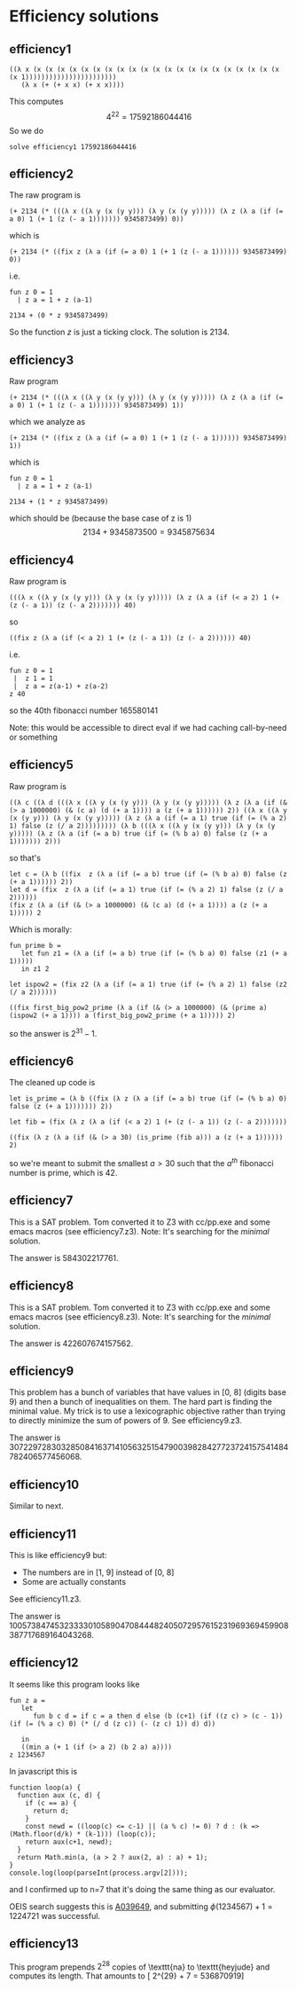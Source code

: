 Efficiency solutions
====================

efficiency1
-----------

```
((λ x (x (x (x (x (x (x (x (x (x (x (x (x (x (x (x (x (x (x (x (x (x (x 1)))))))))))))))))))))))
   (λ x (+ (+ x x) (+ x x))))
```

This computes
$$4^{22} = 17592186044416$$
So we do

```
solve efficiency1 17592186044416
```

efficiency2
-----------
The raw program is
```
(+ 2134 (* (((λ x ((λ y (x (y y))) (λ y (x (y y))))) (λ z (λ a (if (= a 0) 1 (+ 1 (z (- a 1))))))) 9345873499) 0))
```
which is
```
(+ 2134 (* ((fix z (λ a (if (= a 0) 1 (+ 1 (z (- a 1)))))) 9345873499) 0))
```
i.e.
```
fun z 0 = 1
  | z a = 1 + z (a-1)

2134 + (0 * z 9345873499)
```

So the function $z$ is just a ticking clock. The solution is $2134$.

efficiency3
-----------

Raw program
```
(+ 2134 (* (((λ x ((λ y (x (y y))) (λ y (x (y y))))) (λ z (λ a (if (= a 0) 1 (+ 1 (z (- a 1))))))) 9345873499) 1))
```
which we analyze as
```
(+ 2134 (* ((fix z (λ a (if (= a 0) 1 (+ 1 (z (- a 1)))))) 9345873499) 1))
```
which is
```
fun z 0 = 1
  | z a = 1 + z (a-1)

2134 + (1 * z 9345873499)
```
which should be (because the base case of z is 1)
$$2134 + 9345873500 = 9345875634$$

efficiency4
-----------

Raw program is

```
(((λ x ((λ y (x (y y))) (λ y (x (y y))))) (λ z (λ a (if (< a 2) 1 (+ (z (- a 1)) (z (- a 2))))))) 40)
```

so

```
((fix z (λ a (if (< a 2) 1 (+ (z (- a 1)) (z (- a 2)))))) 40)
```
i.e.
```
fun z 0 = 1
 |  z 1 = 1
 |  z a = z(a-1) + z(a-2)
z 40
```
so the 40th fibonacci number 165580141

Note: this would be accessible to direct eval if we had caching call-by-need or something

efficiency5
-----------

Raw program is
```
((λ c ((λ d (((λ x ((λ y (x (y y))) (λ y (x (y y))))) (λ z (λ a (if (& (> a 1000000) (& (c a) (d (+ a 1)))) a (z (+ a 1)))))) 2)) ((λ x ((λ y (x (y y))) (λ y (x (y y))))) (λ z (λ a (if (= a 1) true (if (= (% a 2) 1) false (z (/ a 2))))))))) (λ b (((λ x ((λ y (x (y y))) (λ y (x (y y))))) (λ z (λ a (if (= a b) true (if (= (% b a) 0) false (z (+ a 1))))))) 2)))
```
so that's
```
let c = (λ b ((fix  z (λ a (if (= a b) true (if (= (% b a) 0) false (z (+ a 1)))))) 2))
let d = (fix  z (λ a (if (= a 1) true (if (= (% a 2) 1) false (z (/ a 2))))))
(fix z (λ a (if (& (> a 1000000) (& (c a) (d (+ a 1)))) a (z (+ a 1))))) 2
```

Which is morally:
```
fun prime b =
   let fun z1 = (λ a (if (= a b) true (if (= (% b a) 0) false (z1 (+ a 1)))))
   in z1 2

let ispow2 = (fix z2 (λ a (if (= a 1) true (if (= (% a 2) 1) false (z2 (/ a 2))))))

((fix first_big_pow2_prime (λ a (if (& (> a 1000000) (& (prime a) (ispow2 (+ a 1)))) a (first_big_pow2_prime (+ a 1))))) 2)
```
so the answer is $2^{31} - 1$.

efficiency6
-----------

The cleaned up code is
```
let is_prime = (λ b ((fix (λ z (λ a (if (= a b) true (if (= (% b a) 0) false (z (+ a 1))))))) 2))

let fib = (fix (λ z (λ a (if (< a 2) 1 (+ (z (- a 1)) (z (- a 2)))))))

((fix (λ z (λ a (if (& (> a 30) (is_prime (fib a))) a (z (+ a 1)))))) 2)
```
so we're meant to submit the smallest $a > 30$ such that the $a^{th}$ fibonacci number is prime, which is 42.

efficiency7
-----------

This is a SAT problem. Tom converted it to Z3 with cc/pp.exe and some
emacs macros (see efficiency7.z3). Note: It's searching for the
*minimal* solution.

The answer is 584302217761.

efficiency8
-----------

This is a SAT problem. Tom converted it to Z3 with cc/pp.exe and some
emacs macros (see efficiency8.z3). Note: It's searching for the
*minimal* solution.

The answer is 422607674157562.

efficiency9
-----------

This problem has a bunch of variables that have values in [0, 8] (digits base 9)
and then a bunch of inequalities on them. The hard part is finding the minimal
value. My trick is to use a lexicographic objective rather than trying to directly
minimize the sum of powers of 9. See efficiency9.z3.

The answer is 3072297283032850841637141056325154790039828427723724157541484782406577456068.

efficiency10
------------

Similar to next.

efficiency11
------------

This is like efficiency9 but:
  - The numbers are in [1, 9] instead of [0, 8]
  - Some are actually constants

See efficiency11.z3.

The answer is 100573847453233330105890470844482405072957615231969369459908387717689164043268.

efficiency12
------------

It seems like this program looks like

```
fun z a =
   let
      fun b c d = if c = a then d else (b (c+1) (if ((z c) > (c - 1)) (if (= (% a c) 0) (* (/ d (z c)) (- (z c) 1)) d) d))

   in
   ((min a (+ 1 (if (> a 2) (b 2 a) a))))
z 1234567
```

In javascript this is
```
function loop(a) {
  function aux (c, d) {
    if (c == a) {
      return d;
    }
    const newd = ((loop(c) <= c-1) || (a % c) != 0) ? d : (k => (Math.floor(d/k) * (k-1))) (loop(c));
    return aux(c+1, newd);
  }
  return Math.min(a, (a > 2 ? aux(2, a) : a) + 1);
}
console.log(loop(parseInt(process.argv[2])));
```
and I confirmed up to n=7 that it's doing the same thing as our evaluator.

OEIS search suggests this is [A039649](https://oeis.org/A039649),
and submitting $\phi(1234567)+1 = 1224721$ was successful.

efficiency13
------------

This program prepends $2^28$ copies of \texttt{na} to \texttt{heyjude} and computes its length.
That amounts to
\[ 2^{29} + 7 = 536870919\]
